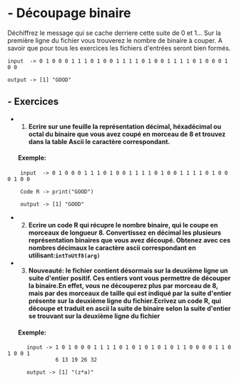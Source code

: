 # - Découpage binaire

  Déchiffrez le message qui se cache derriere cette suite de 0 et 1...
  Sur la première ligne du fichier vous trouverez le nombre de binaire à couper.
  A savoir que pour tous les exercices les fichiers d'entrées seront bien formés.
  
```
input  -> 0 1 0 0 0 1 1 1 0 1 0 0 1 1 1 1 0 1 0 0 1 1 1 1 0 1 0 0 0 1 0 0
```
```
output -> [1] "GOOD"
```

  
## - Exercices
  
+ 1) **Ecrire sur une feuille la représentation décimal, héxadécimal ou octal du binaire que vous avez coupé en morceau de 8 et trouvez dans la table Ascii le caractère correspondant.**
  
  ####  Exemple:

```
    input  -> 0 1 0 0 0 1 1 1 0 1 0 0 1 1 1 1 0 1 0 0 1 1 1 1 0 1 0 0 0 1 0 0
```
```
    Code R -> print("GOOD")
```
```
    output -> [1] "GOOD"
```

+ 2) **Ecrire un code R qui récupre le nombre binaire, qui le coupe en morceaux de longueur 8. Convertissez en décimal les plusieurs représentation binaires que vous avez découpé. Obtenez avec ces nombres décimaux le caractère ascii correspondant en utilisant:```intToUtf8(arg)```**

+ 3) **Nouveauté: le fichier contient désormais sur la deuxième ligne un suite d'entier positif. Ces entiers vont vous permettre de découper la binaire.En effet, vous ne découperez plus par morceau de 8, mais par des morceaux de taille qui est indiqué par la suite d'entier présente sur la deuxième ligne du fichier.Ecrivez un code R, qui découpe et traduit en ascii la suite de binaire selon la suite d'entier se trouvant sur la deuxième ligne du fichier**
  #### Exemple:

```
      input -> 1 0 1 0 0 0 1 1 1 1 0 1 0 1 0 1 0 1 0 1 1 0 0 0 0 1 1 0 1 0 0 1
               6 13 19 26 32
```
```
      output -> [1] "(z*a)"
```
